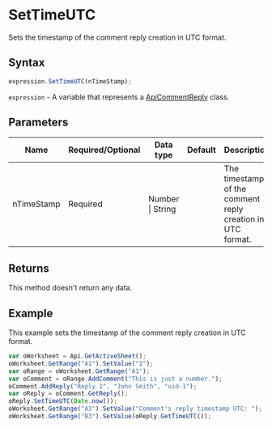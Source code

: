 # SetTimeUTC

Sets the timestamp of the comment reply creation in UTC format.

## Syntax

```javascript
expression.SetTimeUTC(nTimeStamp);
```

`expression` - A variable that represents a [ApiCommentReply](../ApiCommentReply.md) class.

## Parameters

| **Name** | **Required/Optional** | **Data type** | **Default** | **Description** |
| ------------- | ------------- | ------------- | ------------- | ------------- |
| nTimeStamp | Required | Number \| String |  | The timestamp of the comment reply creation in UTC format. |

## Returns

This method doesn't return any data.

## Example

This example sets the timestamp of the comment reply creation in UTC format.

```javascript
var oWorksheet = Api.GetActiveSheet();
oWorksheet.GetRange("A1").SetValue("1");
var oRange = oWorksheet.GetRange("A1");
var oComment = oRange.AddComment("This is just a number.");
oComment.AddReply("Reply 1", "John Smith", "uid-1");
var oReply = oComment.GetReply();
oReply.SetTimeUTC(Date.now());
oWorksheet.GetRange("A3").SetValue("Comment's reply timestamp UTC: ");
oWorksheet.GetRange("B3").SetValue(oReply.GetTimeUTC());
```
